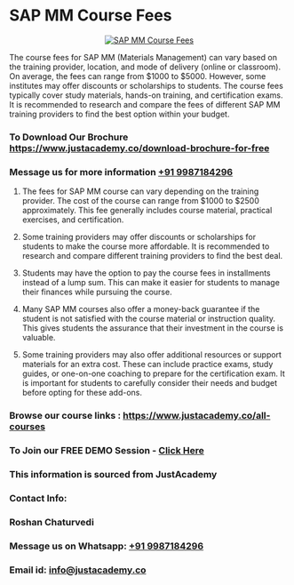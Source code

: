 # SAP MM Course Fees

<p align="center">
  <a href="https://justacademy.co/course-detail/sap-mm-training">
    <img src="https://justacademy.co/storage2/course_image/1709190408_course_image.webp" alt="SAP MM Course Fees">
  </a>
</p>


The course fees for SAP MM (Materials Management) can vary based on the training provider, location, and mode of delivery (online or classroom). On average, the fees can range from $1000 to $5000. However, some institutes may offer discounts or scholarships to students. The course fees typically cover study materials, hands-on training, and certification exams. It is recommended to research and compare the fees of different SAP MM training providers to find the best option within your budget.
### To Download Our Brochure https://www.justacademy.co/download-brochure-for-free
### Message us for more information [+91 9987184296](https://api.whatsapp.com/send?phone=919987184296)
1) The fees for SAP MM course can vary depending on the training provider. 
The cost of the course can range from $1000 to $2500 approximately.
This fee generally includes course material, practical exercises, and certification. 

2) Some training providers may offer discounts or scholarships for students to make the course more affordable. 
It is recommended to research and compare different training providers to find the best deal. 

3) Students may have the option to pay the course fees in installments instead of a lump sum. 
This can make it easier for students to manage their finances while pursuing the course. 

4) Many SAP MM courses also offer a money-back guarantee if the student is not satisfied with the course material or instruction quality. 
This gives students the assurance that their investment in the course is valuable. 

5) Some training providers may also offer additional resources or support materials for an extra cost. 
These can include practice exams, study guides, or one-on-one coaching to prepare for the certification exam. 
It is important for students to carefully consider their needs and budget before opting for these add-ons.

### Browse our course links : https://www.justacademy.co/all-courses 
### To Join our FREE DEMO Session - [Click Here](https://www.justacademy.co/register-for-course-demo)


### This information is sourced from JustAcademy
### Contact Info:
### Roshan Chaturvedi
### Message us on Whatsapp: [+91 9987184296](https://api.whatsapp.com/send?phone=919987184296)
### Email id: [info@justacademy.co](mailto:info@justacademy.co)
                    